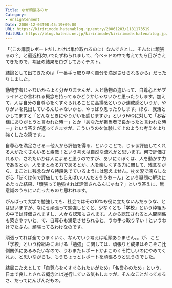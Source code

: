 ```yaml
---
Title: なぜ頑張るのか
Category:
- enlightenment
Date: 2006-12-03T08:45:19+09:00
URL: https://kiririmode.hatenablog.jp/entry/20061203/1181173519
EditURL: https://blog.hatena.ne.jp/kiririmode/kiririmode.hatenablog.jp/atom/entry/8454420450078217871
---
```


「（この講義レポートだしとけば単位取れるのに）なんできとし、そんなに頑張るの？」と最近相次いでたずねられまして、今ベッドの中で考えてたら目がさえてきたので、考証の結果をログしておくテスト。


結論として出てきたのは「一番手っ取り早く自分を満足させられるから」だったりしました。


動物学者じゃないからよく分かりませんが、人と動物の違いって、自尊心とかプライドとか言われる概念を持ってるかどうかじゃないかと思ったりします。加えて、人は自分の自尊心をくすぐられることに高揚感というか達成感というか、やりがいを見出しているんじゃないかと、やっぱり思ったりします。ほら、就活とかしてますと「どんなときにやりがいを感じますか」というFAQに対して「お客様にありがとうと言われた時ー」とか「あなたが担当者で良かったと言われた時ー」という答えが返ってきますが、こういうのを体験して上のような考えをより強くした次第です。。


自尊心を満足させる＝他人から評価を得る、ということで、じゃぁ評価してくれる人がたくさんいると素敵！という考えは自然な流れかと思います。何で評価されるか、されたいかは人によると思うのですが、あいにくぼくは、人を動かす力であるとか、人をまとめる力であるとか、人を楽しくする力に関して、残念ながら、まことに残念ながら特段秀でているようには思えません。枕を涙で濡らしながら「ぼくは何で評価してもらえばいいんだろううわーん」という疑問の解決にあたった結果、「頑張って勉強すれば評価されるんじゃね？」という答えに、無意識のうちにいたったものと思われます。


がんばって大学で勉強しても、社会ではその10%も役に立たないんだろうな、とは思いますが、なにせ頑張って勉強しとくと、少なくとも「学校」という枠組みの中では評価されますし、人から認知もされます。人から認知されると人間関係も築きやすいと。で、自尊心も満足させられると。うわ手っ取り早い！というわけでたぶん、頑張ってるわけなのです。


頑張ってれば全てうまくいく、なんていう考えは毛頭ありません。。が、こと「学校」という枠組みにおける「勉強」に関しては、頑張りと成果はそこそこ比例関係にあるみたいなので、うわまたレポートかよこのくそ忙しいのにやめてくれよ、と思いながらも、もうちょっとレポートを頑張ろうと思うのでした。


結局こたえとして「自尊心をくすぐられたいがため」「名誉心のため」という、日本で良しとされる概念とは逆行している気もしますが、そんなことだってあるさ、だってにんげんだもの。
